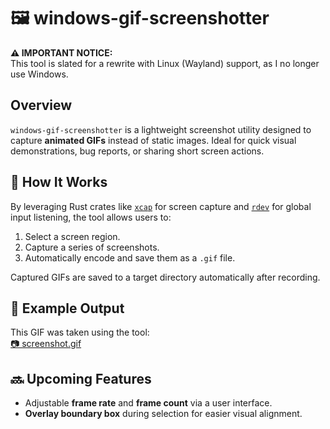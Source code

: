 # 🖼️ windows-gif-screenshotter

**⚠️ IMPORTANT NOTICE:**  
This tool is slated for a rewrite with Linux (Wayland) support, as I no longer use Windows.

## Overview

`windows-gif-screenshotter` is a lightweight screenshot utility designed to capture **animated GIFs** instead of static images. Ideal for quick visual demonstrations, bug reports, or sharing short screen actions.

## 🔧 How It Works

By leveraging Rust crates like [`xcap`](https://crates.io/crates/xcap) for screen capture and [`rdev`](https://crates.io/crates/rdev) for global input listening, the tool allows users to:

1. Select a screen region.
2. Capture a series of screenshots.
3. Automatically encode and save them as a `.gif` file.

Captured GIFs are saved to a target directory automatically after recording.

## 🧪 Example Output

This GIF was taken using the tool:  
[📷 screenshot.gif](https://github.com/Bloodhundur/windows-gif-screenshotter/blob/main/screenshot.gif?raw=true)

## 🔜 Upcoming Features

- Adjustable **frame rate** and **frame count** via a user interface.
- **Overlay boundary box** during selection for easier visual alignment.
